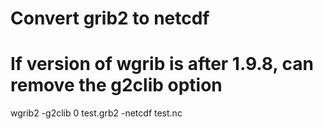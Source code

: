 # Convert grib2 to netcdf
# If version of wgrib is after 1.9.8, can remove the g2clib option
wgrib2 -g2clib 0 test.grb2 -netcdf test.nc

